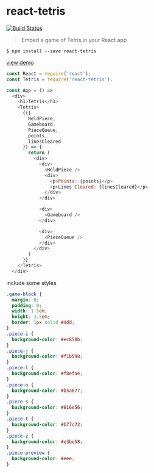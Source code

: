 # react-tetris

[![Build Status](https://travis-ci.org/brandly/react-tetris.svg?branch=master)](https://travis-ci.org/brandly/react-tetris)

> Embed a game of Tetris in your React app

```shell
$ npm install --save react-tetris
```

[view demo](https://brandly.github.io/react-tetris/)

```js
const React = require('react');
const Tetris = require('react-tetris');

const App = () =>
  <div>
    <h1>Tetris</h1>
    <Tetris>
      {({
        HeldPiece,
        Gameboard,
        PieceQueue,
        points,
        linesCleared
      }) => {
        return (
          <div>
            <div>
              <HeldPiece />
              <div>
                <p>Points: {points}</p>
                <p>Lines Cleared: {linesCleared}</p>
              </div>
            </div>

            <div>
              <Gameboard />
            </div>

            <div>
              <PieceQueue />
            </div>
          </div>
        )
      }}
    </Tetris>
  </div>
```

include some styles

```css
.game-block {
  margin: 0;
  padding: 0;
  width: 1.5em;
  height: 1.5em;
  border: 1px solid #ddd;
}
.piece-i {
  background-color: #ec858b;
}
.piece-j {
  background-color: #f1b598;
}
.piece-l {
  background-color: #f8efae;
}
.piece-o {
  background-color: #b5a677;
}
.piece-s {
  background-color: #816e56;
}
.piece-t {
  background-color: #b77c72;
}
.piece-z {
  background-color: #e3be58;
}
.piece-preview {
  background-color: #eee;
}
```
